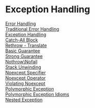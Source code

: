 # Exception Handling
[Error Handling](https://github.com/onurcepnii/cpp_vault/blob/main/Exception%20Handling/Exception%20Handling%20-%201#L95)\
[Traditional Error Handling](https://github.com/onurcepnii/cpp_vault/blob/main/Exception%20Handling/Exception%20Handling%20-%201#L108)\
[Exception Handling](https://github.com/onurcepnii/cpp_vault/blob/main/Exception%20Handling/Exception%20Handling%20-%201#L146)\
[Catch-All Block](https://github.com/onurcepnii/cpp_vault/blob/main/Exception%20Handling/Exception%20Handling%20-%202#L63)\
[Rethrow - Translate](https://github.com/onurcepnii/cpp_vault/blob/main/Exception%20Handling/Exception%20Handling%20-%202#L126)\
[Basic Guarantee](https://github.com/onurcepnii/cpp_vault/blob/main/Exception%20Handling/Exception%20Handling%20-%202#L337)\
[Strong Guarantee](https://github.com/onurcepnii/cpp_vault/blob/main/Exception%20Handling/Exception%20Handling%20-%202#L384)\
[Nothrow\Nofail](https://github.com/onurcepnii/cpp_vault/blob/main/Exception%20Handling/Exception%20Handling%20-%202#L408)\
[Stack Unwinding](https://github.com/onurcepnii/cpp_vault/blob/main/Exception%20Handling/Exception%20Handling%20-%202#L533)\
[Noexcept Specifier](https://github.com/onurcepnii/cpp_vault/blob/main/Exception%20Handling/Exception%20Handling%20-%202#L1138)\
[Noexcept Operator](https://github.com/onurcepnii/cpp_vault/blob/main/Exception%20Handling/Exception%20Handling%20-%202#L1186)\
[Violating Noexcept](https://github.com/onurcepnii/cpp_vault/blob/main/Exception%20Handling/Exception%20Handling%20-%202#L1351)\
[Polymorphic Exception](https://github.com/onurcepnii/cpp_vault/blob/main/Exception%20Handling/Exception%20Handling%20-%203#L388)\
[Polymorphic Exception Idioms](https://github.com/onurcepnii/cpp_vault/blob/main/Exception%20Handling/Exception%20Handling%20-%203#L443)\
[Nested Exception](https://github.com/onurcepnii/cpp_vault/blob/main/Exception%20Handling/Exception%20Handling%20-%203#L614)
